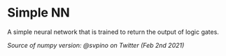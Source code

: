 # Simple NN

A simple neural network that is trained to return the output of logic gates.

*Source of numpy version: @svpino on Twitter (Feb 2nd 2021)*
